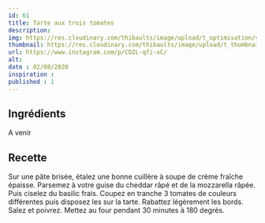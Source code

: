```yaml
---
id: 61
title: Tarte aux trois tomates
description: 
img: https://res.cloudinary.com/thibaults/image/upload/t_optimisation/v1600456030/Recipes/20200802_tarte_tomate.jpg
thumbnail: https://res.cloudinary.com/thibaults/image/upload/t_thumbnail_josie/v1600456030/Recipes/20200802_tarte_tomate.jpg
url: https://www.instagram.com/p/CDZL-qfi-xC/
alt: 
date : 02/08/2020
inspiration :
published : 1
---
```


## Ingrédients
A venir


## Recette
Sur une pâte brisée, étalez une bonne cuillère à soupe de crème fraîche épaisse. Parsemez à votre guise du cheddar râpé et de la mozzarella râpée. Puis ciselez du basilic frais. Coupez en tranche 3 tomates de couleurs différentes puis disposez les sur la tarte. Rabattez légèrement les bords. Salez et poivrez. Mettez au four pendant 30 minutes à 180 degrés.